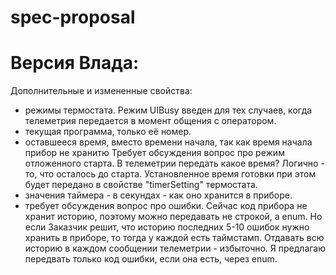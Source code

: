 # spec-proposal

# Версия Влада:

Дополнительные и измененные свойства:

 - режимы термостата. Режим UIBusy введен для тех случаев, когда телеметрия передается в момент общения с оператором. 
 - текущая программа, только её номер.
 - оставшееся время, вместо времени начала, так как время начала прибор не хранитю Требует обсуждения вопрос про режим отложенного старта. В телеметрии передать какое время? Логично - то, что осталось до старта. Установленное время готовки при этом будет передано в свойстве "timerSetting" термостата.
 - значения таймера - в секундах - как оно хранится в приборе.
 - требует обсуждения вопрос про ошибки. Сейчас код прибора не хранит историю, поэтому можно передавать не строкой, а enum. Но если Заказчик решит, что историю последних 5-10 ошибок нужно хранить в приборе, то тогда у каждой есть таймстамп. Отдавать всю историю в каждом сообщении телеметрии - избыточно. Я предлагаю передвать только код ошибки, если она есть, через enum.